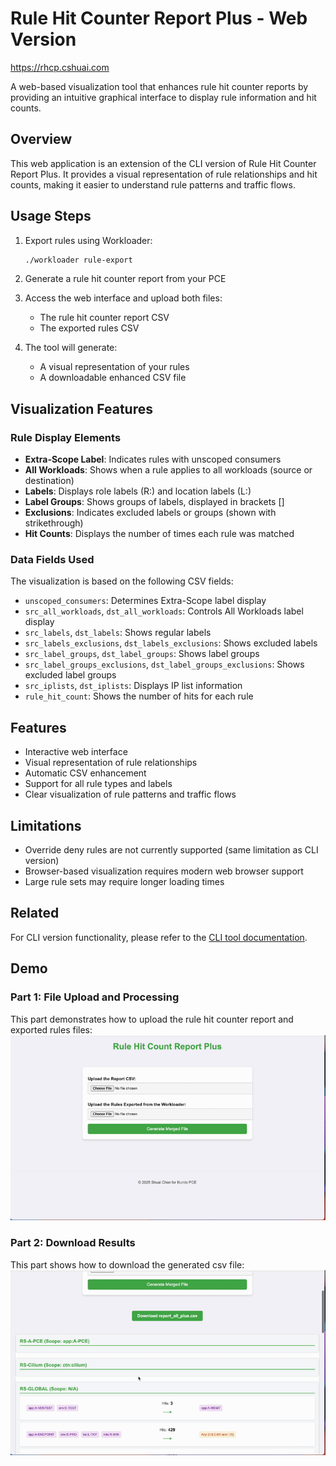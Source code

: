 # Rule Hit Counter Report Plus - Web Version

https://rhcp.cshuai.com

A web-based visualization tool that enhances rule hit counter reports by providing an intuitive graphical interface to display rule information and hit counts.

## Overview
This web application is an extension of the CLI version of Rule Hit Counter Report Plus. It provides a visual representation of rule relationships and hit counts, making it easier to understand rule patterns and traffic flows.

## Usage Steps
1. Export rules using Workloader:
   ```bash
   ./workloader rule-export
   ```

2. Generate a rule hit counter report from your PCE

3. Access the web interface and upload both files:
   - The rule hit counter report CSV
   - The exported rules CSV

4. The tool will generate:
   - A visual representation of your rules
   - A downloadable enhanced CSV file

## Visualization Features

### Rule Display Elements
- **Extra-Scope Label**: Indicates rules with unscoped consumers
- **All Workloads**: Shows when a rule applies to all workloads (source or destination)
- **Labels**: Displays role labels (R:) and location labels (L:)
- **Label Groups**: Shows groups of labels, displayed in brackets []
- **Exclusions**: Indicates excluded labels or groups (shown with strikethrough)
- **Hit Counts**: Displays the number of times each rule was matched

### Data Fields Used
The visualization is based on the following CSV fields:
- `unscoped_consumers`: Determines Extra-Scope label display
- `src_all_workloads`, `dst_all_workloads`: Controls All Workloads label display
- `src_labels`, `dst_labels`: Shows regular labels
- `src_labels_exclusions`, `dst_labels_exclusions`: Shows excluded labels
- `src_label_groups`, `dst_label_groups`: Shows label groups
- `src_label_groups_exclusions`, `dst_label_groups_exclusions`: Shows excluded label groups
- `src_iplists`, `dst_iplists`: Displays IP list information
- `rule_hit_count`: Shows the number of hits for each rule

## Features
- Interactive web interface
- Visual representation of rule relationships
- Automatic CSV enhancement
- Support for all rule types and labels
- Clear visualization of rule patterns and traffic flows

## Limitations
- Override deny rules are not currently supported (same limitation as CLI version)
- Browser-based visualization requires modern web browser support
- Large rule sets may require longer loading times

## Related
For CLI version functionality, please refer to the [CLI tool documentation](https://github.com/csmanutd/rhc-plus).

## Demo

### Part 1: File Upload and Processing
This part demonstrates how to upload the rule hit counter report and exported rules files:
![Upload Demo](./assets/rhcp_demo_upload.gif)

### Part 2: Download Results
This part shows how to download the generated csv file:
![Result Demo](./assets/rhcp_demo_result.gif)

